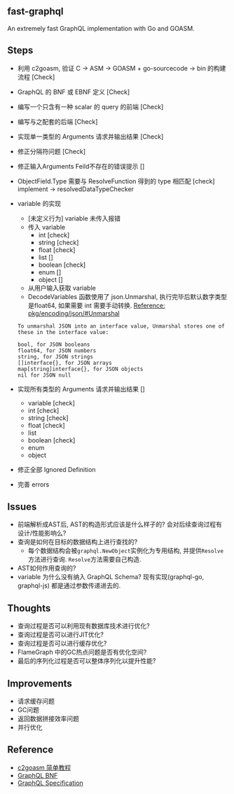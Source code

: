 fast-graphql
------------

An extremely fast GraphQL implementation with Go and GOASM.


Steps
-----

- 利用 c2goasm, 验证 C -> ASM -> GOASM + go-sourcecode -> bin 的构建流程 [Check]
- GraphQL 的 BNF 或 EBNF 定义 [Check]
- 编写一个只含有一种 scalar 的 query 的前端 [Check]
- 编写与之配套的后端 [Check]
- 实现单一类型的 Arguments 请求并输出结果 [Check]
- 修正分隔符问题 [Check]
- 修正输入Arguments Feild不存在的错误提示 []
- ObjectField.Type 需要与 ResolveFunction 得到的 type 相匹配 [check] implement -> resolvedDataTypeChecker
- variable 的实现
    - [未定义行为] variable 未传入报错
    - 传入 variable
        - int       [check]
        - string    [check]
        - float     [check]
        - list      []
        - boolean   [check]
        - enum      []
        - object    []
    - 从用户输入获取 variable
    - DecodeVariables 函数使用了 json.Unmarshal, 执行完毕后默认数字类型是float64, 如果需要 int 需要手动转换. [Reference: pkg/encoding/json/#Unmarshal](https://golang.org/pkg/encoding/json/#Unmarshal)
    ```
    To unmarshal JSON into an interface value, Unmarshal stores one of these in the interface value:
    
    bool, for JSON booleans
    float64, for JSON numbers
    string, for JSON strings
    []interface{}, for JSON arrays
    map[string]interface{}, for JSON objects
    nil for JSON null
    ```
- 实现所有类型的 Arguments 请求并输出结果 []
    - variable  [check]
    - int       [check]
    - string    [check]
    - float     [check]
    - list      
    - boolean   [check]
    - enum
    - object

- 修正全部 Ignored Definition
- 完善 errors




Issues 
-----------------

- 前端解析成AST后, AST的构造形式应该是什么样子的? 会对后续查询过程有设计/性能影响么?
- 查询是如何在目标的数据结构上进行查找的?
    - 每个数据结构会被```graphql.NewObject```实例化为专用结构, 并提供```Resolve```方法进行查询. ```Resolve```方法需要自己构造.
- AST如何作用查询的?
- variable 为什么没有纳入 GraphQL Schema? 现有实现(graphql-go, graphql-js) 都是通过参数传递进去的.

Thoughts
--------

- 查询过程是否可以利用现有数据库技术进行优化?
- 查询过程是否可以进行JIT优化?
- 查询过程是否可以进行缓存优化?
- FlameGraph 中的GC热点问题是否有优化空间?
- 最后的序列化过程是否可以整体序列化以提升性能?


Improvements
------------
- 请求缓存问题
- GC问题
- 返回数据拼接效率问题
- 并行优化



Reference
---------

- [c2goasm 简单教程](./DOCUMENTS/c2goasm-usage.md)
- [GraphQL BNF](./DOCUMENTS/graphql.bnf)
- [GraphQL Specification](https://github.com/graphql/graphql-spec)
